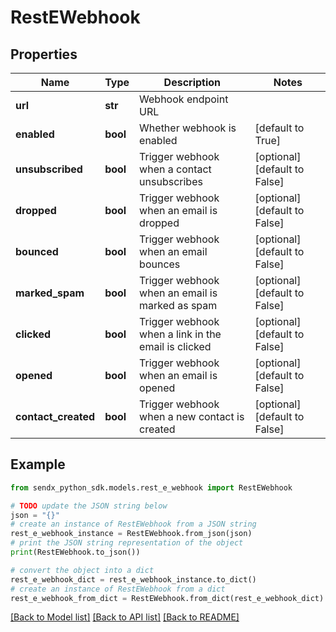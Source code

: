# RestEWebhook


## Properties

Name | Type | Description | Notes
------------ | ------------- | ------------- | -------------
**url** | **str** | Webhook endpoint URL | 
**enabled** | **bool** | Whether webhook is enabled | [default to True]
**unsubscribed** | **bool** | Trigger webhook when a contact unsubscribes | [optional] [default to False]
**dropped** | **bool** | Trigger webhook when an email is dropped | [optional] [default to False]
**bounced** | **bool** | Trigger webhook when an email bounces | [optional] [default to False]
**marked_spam** | **bool** | Trigger webhook when an email is marked as spam | [optional] [default to False]
**clicked** | **bool** | Trigger webhook when a link in the email is clicked | [optional] [default to False]
**opened** | **bool** | Trigger webhook when an email is opened | [optional] [default to False]
**contact_created** | **bool** | Trigger webhook when a new contact is created | [optional] [default to False]

## Example

```python
from sendx_python_sdk.models.rest_e_webhook import RestEWebhook

# TODO update the JSON string below
json = "{}"
# create an instance of RestEWebhook from a JSON string
rest_e_webhook_instance = RestEWebhook.from_json(json)
# print the JSON string representation of the object
print(RestEWebhook.to_json())

# convert the object into a dict
rest_e_webhook_dict = rest_e_webhook_instance.to_dict()
# create an instance of RestEWebhook from a dict
rest_e_webhook_from_dict = RestEWebhook.from_dict(rest_e_webhook_dict)
```
[[Back to Model list]](../README.md#documentation-for-models) [[Back to API list]](../README.md#documentation-for-api-endpoints) [[Back to README]](../README.md)


